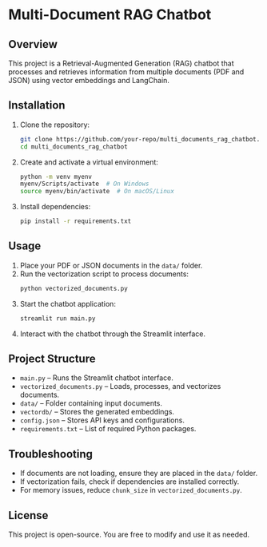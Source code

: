 # Multi-Document RAG Chatbot

## Overview
This project is a Retrieval-Augmented Generation (RAG) chatbot that processes and retrieves information from multiple documents (PDF and JSON) using vector embeddings and LangChain.

## Installation
1. Clone the repository:
   ```sh
   git clone https://github.com/your-repo/multi_documents_rag_chatbot.git
   cd multi_documents_rag_chatbot
   ```
2. Create and activate a virtual environment:
   ```sh
   python -m venv myenv
   myenv/Scripts/activate  # On Windows
   source myenv/bin/activate  # On macOS/Linux
   ```
3. Install dependencies:
   ```sh
   pip install -r requirements.txt
   ```

## Usage
1. Place your PDF or JSON documents in the `data/` folder.
2. Run the vectorization script to process documents:
   ```sh
   python vectorized_documents.py
   ```
3. Start the chatbot application:
   ```sh
   streamlit run main.py
   ```
4. Interact with the chatbot through the Streamlit interface.

## Project Structure
- `main.py` – Runs the Streamlit chatbot interface.
- `vectorized_documents.py` – Loads, processes, and vectorizes documents.
- `data/` – Folder containing input documents.
- `vectordb/` – Stores the generated embeddings.
- `config.json` – Stores API keys and configurations.
- `requirements.txt` – List of required Python packages.

## Troubleshooting
- If documents are not loading, ensure they are placed in the `data/` folder.
- If vectorization fails, check if dependencies are installed correctly.
- For memory issues, reduce `chunk_size` in `vectorized_documents.py`.

## License
This project is open-source. You are free to modify and use it as needed.


